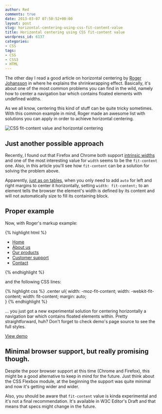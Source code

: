 ```yaml
---
author: Red
comments: true
date: 2013-03-07 07:50:52+00:00
layout: post
slug: horizontal-centering-using-css-fit-content-value
title: Horizontal centering using CSS fit-content value
wordpress_id: 6137
categories:
- CSS
tags:
- CSS
- CSS3
- HTML
---
```


The other day I read a good article on horizontal centering by [Roger Johansson](http://www.456bereastreet.com/archive/201303/how_to_shrinkwrap_and_center_elements_horizontally/) in where he explains the shrinkwrapping effect. Basically, it's about one of the most common problems you can find in the wild, namely how to center a navigation bar which contains floated elements with undefined widths.

As we all know, centering this kind of stuff can be quite tricky sometimes. With this common example in mind, Roger made an awesome list with solutions you can apply in order to achieve horizontal centering.

![CSS fit-content value and horizontal centering](http://www.red-team-design.com/wp-content/uploads/2013/03/css-fit-content-value.png)

<!-- more -->


## Just another possible approach


Recently, I found out that Firefox and Chrome both support [intrinsic widths](http://dev.w3.org/csswg/css3-box/#the-width-and-height-properties) and one of the most interesting value for `width` seems to be the `fit-content` one. Also, in this article you'll see how `fit-content` can be a solution for solving the problem above.

Apparently, [just as on tables](http://www.w3.org/TR/CSS2/tables.html#table-display), when you only need to add `auto` for left and right margins to center it horizontally, setting `width: fit-content;` to an element tells the browser the element's width is defined by its content and will not automatically size to fill its containing block.


## Proper example

Now, with Roger's markup example:    

{% highlight html %}
<div class="navbar center">
    <ul>
        <li><a href="/">Home</a></li>
        <li><a href="/">About us</a></li>
        <li><a href="/">Our products</a></li>
        <li><a href="/">Customer support</a></li>
        <li><a href="/">Contact</a></li>
    </ul>
</div>
{% endhighlight %}

and the following CSS lines:

{% highlight css %}
.center ul{
    width: -moz-fit-content;
    width: -webkit-fit-content;
    width: fit-content;
    margin: auto;   
}
{% endhighlight %}

... you just got a new experimental solution for centering horizontally a navigation bar which contains floated elements within. Pretty straightforward, huh? Don't forget to check demo's page source to see the full styles.


[View demo](http://www.red-team-design.com/wp-content/uploads/2013/03/horizontal-centering-using-css-fit-content-value-demo.html)


## Minimal browser support, but really promising though.


Despite the poor browser support at this time (Chrome and Firefox), this might be a good alternative to keep in mind for the future. Just think about the CSS Flexbox module, at the beginning the support was quite minimal and now it's getting wider and wider.

Also, you should be aware that `fit-content` value is kinda experimental and it's not a final recommendation. It's available in W3C Editor's Draft and that means that specs might change in the future.